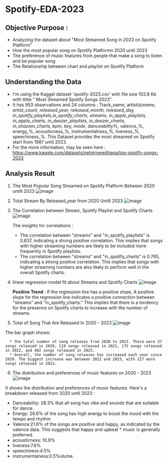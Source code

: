# Spotify-EDA-2023

## Objective Purpose :

* Analyzing the dataset about "Most Streamed Song in 2023 on Spotify Platform"
* How the most popular song on Spotify Platformn 2020 until 2023
* The preference of music features from people that make a song to listen and be popular song
* The Relationship between chart and playlist on Spotify Platform

## Understanding the Data
* I'm using the Kaggel dataset 'spotify-2023.csv' with file size 103.8 Kb with tittle " Most Streamed Spotify Songs 2023".
* It has 953 observations and 24 columns : Track_name, artist(s)_name, artist_count, released_year, released_month, released_day, in_spotify_playlists,in_spotify_charts, streams, in_apple_playlists, in_apple_charts, in_deezer_playlists, in_deezer_charts, in_shazam_charts, bpm, key, mode, danceability_%, valence_%, energy_%, acousticness_%, instrumentalness_%, liveness_%, speechiness_%. This Dataset provides the most streamed on Spotify start from 1987 until 2023.
* For the more information, may be seen here : https://www.kaggle.com/datasets/nelgiriyewithana/top-spotify-songs-2023

## Analysis Result 

1. The Most Popular Song Streamed on Spotify Platform Between 2020 untill 2023
   ![image](https://github.com/riizd30/Spotify-EDA-2023/assets/150936052/75626d13-21ad-4cc8-b4b4-aa51f5cd1b80)
2. Total Stream By Released_year from 2020 Untill 2023
   ![image](https://github.com/riizd30/Spotify-EDA-2023/assets/150936052/5966ee79-a12c-4a85-a611-a39b68cec1b0)
3. The Correlation between Stream, Spotify Playlist and Spotify Charts
   ![image](https://github.com/riizd30/Spotify-EDA-2023/assets/150936052/ffbb3c2c-f343-4e8c-bf23-f82876d77472)

   The insights for correlations :
      * The correlation between "streams" and "in_spotify_playlists" is 0.837, indicating a strong positive correlation. This implies that songs with higher streaming numbers are likely to be included more frequently in Spotify playlists.
      * The correlation between "streams" and "in_spotify_charts" is 0.765, indicating a strong positive correlation. This implies that songs with higher streaming numbers are also likely to perform well in the overall Spotify charts.
4. linear regression model fit about Streams and Spotify Charts
   ![image](https://github.com/riizd30/Spotify-EDA-2023/assets/150936052/3ab0033b-8274-415a-97f6-d9516d128e1d)

   **Positive Trend** :
   If the regression line has a positive slope, A positive slope for the regression line indicates a positive connection   between "streams" and "in_spotify_charts." This implies that there is a tendency for the presence on Spotify charts to increase with the number of streams.
5. Total of Song That Are Released In 2020 - 2023
   ![image](https://github.com/riizd30/Spotify-EDA-2023/assets/150936052/f36a110d-ae42-4651-ab87-eb8d413bae37)

The bar graph shows:

      * the total number of song releases from 2020 to 2023. There were 37 songs released in 2020, 119 songs released in 2021, 175 songs released in 2022, and 402 songs released in 2023.
      * Overall, the number of song releases has increased each year since 2020. The biggest increase was between 2022 and 2023, with 227 more songs released in 2023.
      
6.  The distribution and preferences of music features on 2020 - 2023
![image](https://github.com/riizd30/Spotify-EDA-2023/assets/150936052/553d299b-a40d-4258-83ca-09c5b01c22c0)

It shows the distribution and preferences of music features. Here's a breakdown released from 2020 until 2023 :
* Danceability: 28.3% that all song has vibe and sounds that are suitable for dance.
* Energy: 26.6% of the song has high energy to boost the mood with the tempo and rhythm
* Valence:21.6% of the songs are positive and happy, as indicated by the valence data. This suggests that happy and upbeat * music is generally preferred.
* acousticness: 10.9%
* liveness:7.6%
* speechiness:4.5%
* instrumentalness:0.5%olume.
